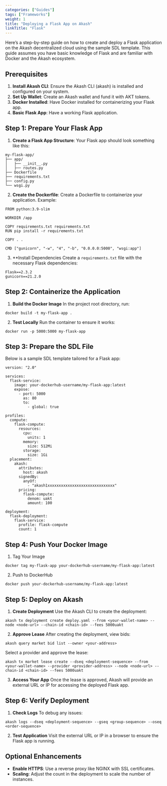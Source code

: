 ```yaml
---
categories: ["Guides"]
tags: ["Frameworks"]
weight: 1
title: "Deploying a Flask App on Akash"
linkTitle: "Flask"
---
```


Here’s a step-by-step guide on how to create and deploy a Flask application on the Akash decentralized cloud using the sample SDL template. This guide assumes you have basic knowledge of Flask and are familiar with Docker and the Akash ecosystem.

## Prerequisites

1. **Install Akash CLI**: Ensure the Akash CLI (akash) is installed and configured on your system.
2. **Set Up Wallet**: Create an Akash wallet and fund it with AKT tokens.
4. **Docker Installed**: Have Docker installed for containerizing your Flask app.
5. **Basic Flask App**: Have a working Flask application.

## Step 1: Prepare Your Flask App

1. **Create a Flask App Structure**: Your Flask app should look something like this:

```
my-flask-app/
├── app/
│   ├── __init__.py
│   ├── routes.py
├── Dockerfile
├── requirements.txt
├── config.py
└── wsgi.py
```
2. **Create the Dockerfile**: Create a Dockerfile to containerize your application. Example:

```
FROM python:3.9-slim

WORKDIR /app

COPY requirements.txt requirements.txt
RUN pip install -r requirements.txt

COPY . .

CMD ["gunicorn", "-w", "4", "-b", "0.0.0.0:5000", "wsgi:app"]
```

3. **Install Dependencies Create a `requirements.txt` file with the necessary Flask dependencies:

```
Flask==2.3.2
gunicorn==21.2.0
```

## Step 2: Containerize the Application

1. **Build the Docker Image** In the project root directory, run:
```
docker build -t my-flask-app .
```
2. **Test Locally** Run the container to ensure it works:
```
docker run -p 5000:5000 my-flask-app
```

## Step 3: Prepare the SDL File

Below is a sample SDL template tailored for a Flask app:

```
version: "2.0"

services:
  flask-service:
    image: your-dockerhub-username/my-flask-app:latest
    expose:
      - port: 5000
        as: 80
        to:
          - global: true

profiles:
  compute:
    flask-compute:
      resources:
        cpu:
          units: 1
        memory:
          size: 512Mi
        storage:
          size: 1Gi
  placement:
    akash:
      attributes:
        host: akash
      signedBy:
        anyOf:
          - "akash1xxxxxxxxxxxxxxxxxxxxxxxxxxxxxx"
      pricing:
        flask-compute:
          denom: uakt
          amount: 100

deployment:
  flask-deployment:
    flask-service:
      profile: flask-compute
      count: 1
```

## Step 4: Push Your Docker Image

1. Tag Your Image

```
docker tag my-flask-app your-dockerhub-username/my-flask-app:latest
```

2. Push to DockerHub
```
docker push your-dockerhub-username/my-flask-app:latest
```

## Step 5: Deploy on Akash

1. **Create Deployment** Use the Akash CLI to create the deployment:
```
akash tx deployment create deploy.yaml --from <your-wallet-name> --node <node-url> --chain-id <chain-id> --fees 5000uakt
```
2. **Approve Lease** After creating the deployment, view bids:
```
akash query market bid list --owner <your-address>
```
Select a provider and approve the lease:
```
akash tx market lease create --dseq <deployment-sequence> --from <your-wallet-name> --provider <provider-address> --node <node-url> --chain-id <chain-id> --fees 5000uakt
```
3. **Access Your App** Once the lease is approved, Akash will provide an external URL or IP for accessing the deployed Flask app.

## Step 6: Verify Deployment
1. **Check Logs** To debug any issues:
```
akash logs --dseq <deployment-sequence> --gseq <group-sequence> --oseq <order-sequence>
```
2. **Test Application** Visit the external URL or IP in a browser to ensure the Flask app is running.

## Optional Enhancements

- **Enable HTTPS**: Use a reverse proxy like NGINX with SSL certificates.
- **Scaling**: Adjust the count in the deployment to scale the number of instances.
